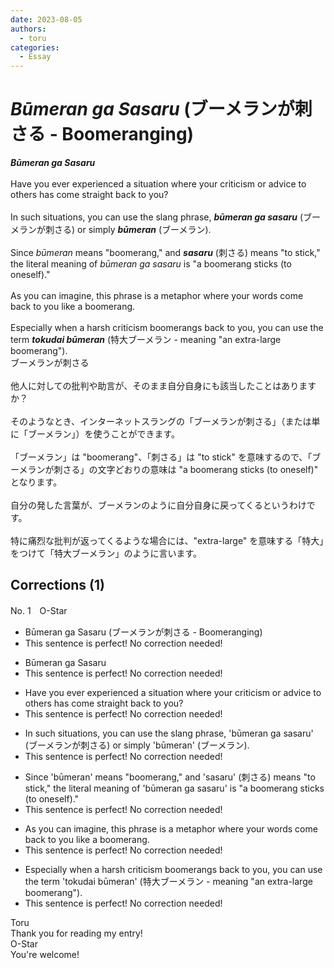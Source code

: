 ```yaml
---
date: 2023-08-05
authors:
  - toru
categories:
  - Essay
---
```


<h1 id="subject_show"><strong><em>Būmeran ga Sasaru</strong></em> (ブーメランが刺さる - Boomeranging)</h1>
<div class="date" hidden>Aug 5, 2023 21:58</div>
<div id="post"><div id="body_show_ori">
<strong><em>Būmeran ga Sasaru</strong></em><br/><br/>Have you ever experienced a situation where your criticism or advice to others has come straight back to you?<br/><br/>In such situations, you can use the slang phrase, <strong><em>būmeran ga sasaru</em></strong> (ブーメランが刺さる) or simply <strong><em>būmeran</em></strong> (ブーメラン).<br/><br/>Since <em>būmeran</em> means "boomerang," and <strong><em>sasaru</em></strong> (刺さる) means "to stick," the literal meaning of <em>būmeran ga sasaru</em> is "a boomerang sticks (to oneself)."<br/><br/>As you can imagine, this phrase is a metaphor where your words come back to you like a boomerang.<br/><br/>Especially when a harsh criticism boomerangs back to you, you can use the term <strong><em>tokudai būmeran</em></strong> (特大ブーメラン - meaning "an extra-large boomerang").
</div></div>

<!-- more -->

<div id="post_ja"><div id="body_show_mo">
ブーメランが刺さる<br/><br/>他人に対しての批判や助言が、そのまま自分自身にも該当したことはありますか？<br/><br/>そのようなとき、インターネットスラングの「ブーメランが刺さる」（または単に「ブーメラン」）を使うことができます。<br/><br/>「ブーメラン」は "boomerang"、「刺さる」は "to stick" を意味するので、「ブーメランが刺さる」の文字どおりの意味は "a boomerang sticks (to oneself)" となります。<br/><br/>自分の発した言葉が、ブーメランのように自分自身に戻ってくるというわけです。<br/><br/>特に痛烈な批判が返ってくるような場合には、"extra-large" を意味する「特大」をつけて「特大ブーメラン」のように言います。
</div></div>

## Corrections (1)
<div id="block"><div class="first_name"> No. 1　<span class="just_name">O-Star</span></div><div id="block2">
<ul class="correction_field">
<li class="incorrect">Būmeran ga Sasaru (ブーメランが刺さる - Boomeranging)</li>
<li class="corrected perfect">This sentence is perfect! No correction needed!</li>
</ul>
<ul class="correction_field">
<li class="incorrect">Būmeran ga Sasaru</li>
<li class="corrected perfect">This sentence is perfect! No correction needed!</li>
</ul>
<ul class="correction_field">
<li class="incorrect">Have you ever experienced a situation where your criticism or advice to others has come straight back to you?</li>
<li class="corrected perfect">This sentence is perfect! No correction needed!</li>
</ul>
<ul class="correction_field">
<li class="incorrect">In such situations, you can use the slang phrase, 'būmeran ga sasaru' (ブーメランが刺さる) or simply 'būmeran' (ブーメラン).</li>
<li class="corrected perfect">This sentence is perfect! No correction needed!</li>
</ul>
<ul class="correction_field">
<li class="incorrect">Since 'būmeran' means "boomerang," and 'sasaru' (刺さる) means "to stick," the literal meaning of 'būmeran ga sasaru' is "a boomerang sticks (to oneself)."</li>
<li class="corrected perfect">This sentence is perfect! No correction needed!</li>
</ul>
<ul class="correction_field">
<li class="incorrect">As you can imagine, this phrase is a metaphor where your words come back to you like a boomerang.</li>
<li class="corrected perfect">This sentence is perfect! No correction needed!</li>
</ul>
<ul class="correction_field">
<li class="incorrect">Especially when a harsh criticism boomerangs back to you, you can use the term 'tokudai būmeran' (特大ブーメラン - meaning "an extra-large boomerang").</li>
<li class="corrected perfect">This sentence is perfect! No correction needed!</li>
</ul>
</div><div class="name"><span class="just_name">Toru</span><br>
Thank you for reading my entry!
</div>
<div class="name"><span class="just_name">O-Star</span><br>
You're welcome!
</div>
</div>
